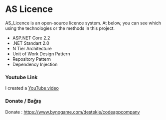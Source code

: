 # AS Licence


AS_Licence is an open-source licence system. At below, you can see which using the technologies or the methods in this project.

  - ASP.NET Core 2.2
  - .NET Standart 2.0
  - N Tier Architecture
  - Unit of Work Design Pattern
  - Repository Pattern
  - Dependency Injection

### Youtube Link
I created a [YouTube video](https://youtu.be/V9smr9Pq42M)

### Donate / Bağış
Donate : https://www.bynogame.com/destekle/codeappcompany 